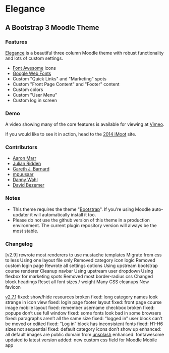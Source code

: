 # Elegance

## A Bootstrap 3 Moodle Theme

### Features

[Elegance](https://moodle.org/plugins/view.php?plugin=theme_elegance) is a beautiful three column Moodle theme with robust functionality and lots of custom settings.

* [Font Awesome](http://fortawesome.github.io/Font-Awesome/) icons
* [Google Web Fonts](http://www.google.com/fonts/)
* Custom "Quick Links" and "Marketing" spots
* Custom "Front Page Content" and "Footer" content
* Custom colors
* Custom "User Menu"
* Custom log in screen

### Demo

A video showing many of the core features is available for viewing at [Vimeo](https://vimeo.com/channels/moodleman/87749717).

If you would like to see it in action, head to the [2014 iMoot](http://2014.imoot.org) site.

### Contributors

*   [Aaron Marr](https://github.com/aaronmarruk)
*   [Julian Ridden](http://moodleman.net/)
*   [Gareth J. Barnard](http://about.me/gjbarnard)
*   [mpuusaar](https://github.com/mpuusaar)
*   [Danny Wahl](http://www.iyware.com)
*   [David Bezemer](http://www.davidbezemer.nl)

### Notes
* This theme requires the theme "[Bootstrap](https://moodle.org/plugins/view.php?plugin=theme_bootstrap)".  If you're using Moodle auto-updater it will automatically install it too.
* Please do not use the github version of this theme in a production environment.  The current plugin repository version will always be the most stable.

### Changelog

[v2.9]
rewrote most renderers to use mustache templates
Migrate from css to less
Using one layout file only
Removed category icon logic
Removed custom login page
Rewrote all settings options
Using upstream bootstrap course renderer
Cleanup navbar
Using upstream user dropdown
Using flexbox for marketing spots
Removed most border-radius css
Changed block headings
Reset all font sizes / weight
Many CSS cleanups
New favicon

[v2.7.1](https://github.com/thedannywahl/moodle-theme_elegance/issues?q=milestone%3Av2.7.1+is%3Aclosed)
fixed: show/hide resources broken
fixed: long category names look strange in icon view
fixed: login page footer layout
fixed: front page course image mobile layout
fixed: remember username checkbox broken
fixed: popups don’t use full window
fixed: some fonts look bad in some browsers
fixed: paragraphs aren’t all the same size
fixed: “logged in” user block can’t be moved or edited
fixed: “Log in” block has inconsistent fonts
fixed: H1-H6 sizes not sequential
fixed: default category icons don’t show up
enhanced: all default images are public domain from [unsplash](http://unsplash.com)
enhanced: fontawesome updated to latest version
added: new custom css field for Moodle Mobile app